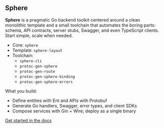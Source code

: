 Sphere
---

**Sphere** is a pragmatic Go backend toolkit centered around a clean monolithic template and a small toolchain that automates the boring parts: schema, API contracts, server stubs, Swagger, and even TypeScript clients. Start simple, scale when needed.

- Core: `sphere` 
- Template: `sphere-layout`
- Toolchain: 
    - `sphere-cli`
    - `protoc-gen-sphere`
    - `protoc-gen-route`
    - `protoc-gen-sphere-binding`
    - `protoc-gen-sphere-errors`

What you build:
- Define entities with Ent and APIs with Protobuf
- Generate Go handlers, Swagger, error types, and client SDKs
- Compose services with Gin + Wire; deploy as a single binary

[Get started in the docs](./docs/)
